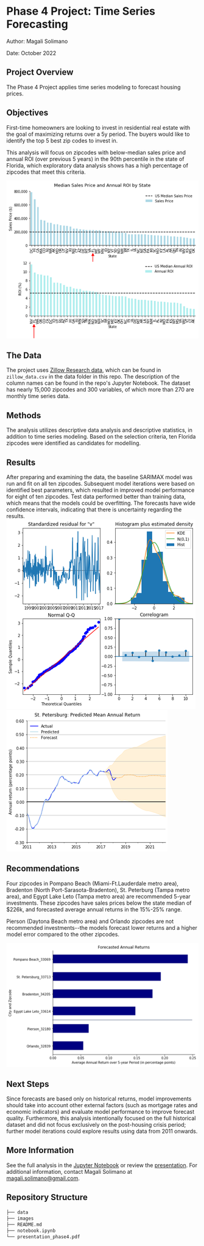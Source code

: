 # Phase 4 Project: Time Series Forecasting

Author: Magali Solimano

Date: October 2022

## Project Overview

The Phase 4 Project applies time series modeling to forecast housing prices.

## Objectives

First-time homeowners are looking to invest in residential real estate with the goal of maximizing returns
over a 5y period. The buyers would like to identify the top 5 best zip codes to invest in. 

This analysis will focus on zipcodes with below-median sales price and annual ROI (over previous 5 years)
in the 90th percentile in the state of Florida, which exploratory data analysis shows has a high percentage
of zipcodes that meet this criteria.

![state_price_roi_rankings](./images/state_price_roi_barplots.png)

## The Data

The project uses [Zillow Research data](https://www.zillow.com/research/data/), which can be found in  `zillow_data.csv` in the data folder in this repo. The description of the column names can be found in the repo's Jupyter Notebook. The dataset has nearly 15,000 zipcodes and 300 variables, of which more than 270 are monthly time series data.

## Methods
The analysis utilizes descriptive data analysis and descriptive statistics, in addition to time series modeling. Based on the selection criteria, ten Florida zipcodes were identified as candidates for modelling.

## Results

After preparing and examining the data, the baseline SARIMAX model was run and fit on all ten zipcodes. Subsequent model iterations were based on identified best parameters, which resulted in improved model performance for eight of ten zipcodes. Test data performed better than training data, which means that the models could be overfitting. The forecasts have wide confidence intervals, indicating that there is uncertainty regarding the results.
![stpete_model_output](./images/stpete_model_output.png)
![stpete_forecast](./images/stpete_forecast.png)

## Recommendations
Four zipcodes in Pompano Beach (Miami-Ft.Lauderdale metro area), Bradenton (North Port-Sarasota-Bradenton), St. Peterburg (Tampa metro area), and Egypt Lake Leto (Tampa metro area) are recommended 5-year investments. These zipcodes have sales prices
below the state median of $226k, and forecasted average annual returns in the 15%-25% range.

Pierson (Daytona Beach metro area) and Orlando zipcodes are not recommended investments--the models forecast lower returns 
and a higher model error compared to the other zipcodes.

![forecasted_returns](./images/forecasted_annual_returns.png)

## Next Steps
Since forecasts are based only on historical returns, model improvements should take into account other external factors (such as mortgage rates and economic indicators) and evaluate model performance to improve forecast quality. Furthermore, this analysis intentionally focused on the full historical dataset and did not focus exclusively on the post-housing crisis period;
further model iterations could explore results using data from 2011 onwards. 

## More Information
See the full analysis in the [Jupyter Notebook](https://github.com/magalisolimano/time-series/blob/main/notebook.ipynb) or review the [presentation](https://github.com/magalisolimano/time-series/blob/main/presentation_phase4.pdf). For additional information, contact Magali Solimano at magali.solimano@gmail.com.


## Repository Structure
```
├── data
├── images
├── README.md
├── notebook.ipynb
└── presentation_phase4.pdf
```
